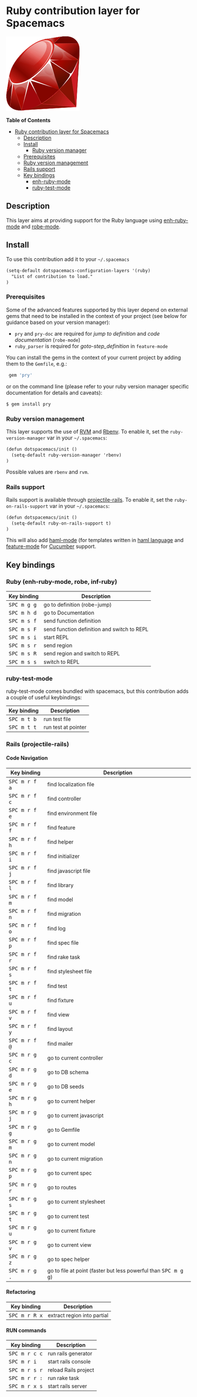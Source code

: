 # Ruby contribution layer for Spacemacs

![logo](img/ruby.gif)

<!-- markdown-toc start - Don't edit this section. Run M-x markdown-toc/generate-toc again -->
**Table of Contents**

- [Ruby contribution layer for Spacemacs](#ruby-contribution-layer-for-spacemacs)
    - [Description](#description)
    - [Install](#install)
        - [Ruby version manager](#ruby-version-manager)
    - [Prerequisites](#prerequisites)
    - [Ruby version management](#ruby-version-management)
    - [Rails support](#rails-support)
   - [Key bindings](#key-bindings)
        - [enh-ruby-mode](#enh-ruby-mode)
        - [ruby-test-mode](#ruby-test-mode)

<!-- markdown-toc end -->

## Description

This layer aims at providing support for the Ruby language using
[enh-ruby-mode][] and [robe-mode][].

## Install

To use this contribution add it to your `~/.spacemacs`

```elisp
(setq-default dotspacemacs-configuration-layers '(ruby)
  "List of contribution to load."
)
```

### Prerequisites

Some of the advanced features supported by this layer depend on external gems
that need to be installed in the context of your project (see below for guidance
based on your version manager):

* `pry` and `pry-doc` are required for *jump to definition* and *code documentation* (`robe-mode`)
* `ruby_parser` is required for *goto-step_definition* in `feature-mode`

You can install the gems in the context of your current project by
adding them to the `Gemfile`, e.g.:

```ruby
 gem 'pry'
```

or on the command line (please refer to your ruby version manager
specific documentation for details and caveats):

```shell
$ gem install pry
```

### Ruby version management

This layer supports the use of [RVM][] and [Rbenv][].
To enable it, set the `ruby-version-manager` var in your `~/.spacemacs`:

```elisp
(defun dotspacemacs/init ()
  (setq-default ruby-version-manager 'rbenv)
)
```

Possible values are `rbenv` and `rvm`.

### Rails support

Rails support is available through [projectile-rails][].
To enable it, set the `ruby-on-rails-support` var in your
`~/.spacemacs`:

```elisp
(defun dotspacemacs/init ()
  (setq-default ruby-on-rails-support t)
)
```

This will also add [haml-mode][] (for templates written in [haml
language](http://haml.info) and [feature-mode][] for
[Cucumber](http://cukes.info) support.

## Key bindings

### Ruby (enh-ruby-mode, robe, inf-ruby)

Key binding          | Description
---------------------|------------
<kbd>SPC m g g</kbd> | go to definition (robe-jump)
<kbd>SPC m h d</kbd> | go to Documentation
<kbd>SPC m s f</kbd> | send function definition
<kbd>SPC m s F</kbd> | send function definition and switch to REPL
<kbd>SPC m s i</kbd> | start REPL
<kbd>SPC m s r</kbd> | send region
<kbd>SPC m s R</kbd> | send region and switch to REPL
<kbd>SPC m s s</kbd> | switch to REPL

### ruby-test-mode

ruby-test-mode comes bundled with spacemacs, but this contribution adds
a couple of useful keybindings:

Key binding          | Description
---------------------|------------
<kbd>SPC m t b</kbd> | run test file
<kbd>SPC m t t</kbd> | run test at pointer

### Rails (projectile-rails)

#### Code Navigation

Key binding            | Description
-----------------------|------------
<kbd>SPC m r f a</kbd> | find localization file
<kbd>SPC m r f c</kbd> | find controller
<kbd>SPC m r f e</kbd> | find environment file
<kbd>SPC m r f f</kbd> | find feature
<kbd>SPC m r f h</kbd> | find helper
<kbd>SPC m r f i</kbd> | find initializer
<kbd>SPC m r f j</kbd> | find javascript file
<kbd>SPC m r f l</kbd> | find library
<kbd>SPC m r f m</kbd> | find model
<kbd>SPC m r f n</kbd> | find migration
<kbd>SPC m r f o</kbd> | find log
<kbd>SPC m r f p</kbd> | find spec file
<kbd>SPC m r f r</kbd> | find rake task
<kbd>SPC m r f s</kbd> | find stylesheet file
<kbd>SPC m r f t</kbd> | find test
<kbd>SPC m r f u</kbd> | find fixture
<kbd>SPC m r f v</kbd> | find view
<kbd>SPC m r f y</kbd> | find layout
<kbd>SPC m r f @</kbd> | find mailer
<kbd>SPC m r g c</kbd> | go to current controller
<kbd>SPC m r g d</kbd> | go to DB schema
<kbd>SPC m r g e</kbd> | go to DB seeds
<kbd>SPC m r g h</kbd> | go to current helper
<kbd>SPC m r g j</kbd> | go to current javascript
<kbd>SPC m r g g</kbd> | go to Gemfile
<kbd>SPC m r g m</kbd> | go to current model
<kbd>SPC m r g n</kbd> | go to current migration
<kbd>SPC m r g p</kbd> | go to current spec
<kbd>SPC m r g r</kbd> | go to routes
<kbd>SPC m r g s</kbd> | go to current stylesheet
<kbd>SPC m r g t</kbd> | go to current test
<kbd>SPC m r g u</kbd> | go to current fixture
<kbd>SPC m r g v</kbd> | go to current view
<kbd>SPC m r g z</kbd> | go to spec helper
<kbd>SPC m r g .</kbd> | go to file at point (faster but less powerful than <kbd>SPC m g g</kbd>)

#### Refactoring

Key binding            | Description
-----------------------|------------
<kbd>SPC m r R x</kbd> | extract region into partial

#### RUN commands

Key binding            | Description
-----------------------|------------
<kbd>SPC m r c c</kbd> | run rails generator
<kbd>SPC m r i</kbd>   | start rails console
<kbd>SPC m r s r</kbd> | reload Rails project
<kbd>SPC m r r :</kbd> | run rake task
<kbd>SPC m r x s</kbd> | start rails server


[enh-ruby-mode]: https://github.com/zenspider/enhanced-ruby-mode
[robe-mode]: https://github.com/dgutov/robe
[Rbenv]: https://github.com/sstephenson/rbenv
[RVM]: https://rvm.io/
[projectile-rails]: https://github.com/asok/projectile-rails
[haml-mode]: https://github.com/nex3/haml-mode
[feature-mode]: https://github.com/michaelklishin/cucumber.el
[rspec-mode]: https://github.com/pezra/rspec-mode
